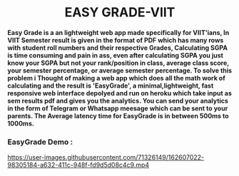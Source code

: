 <h1 align='center'>EASY GRADE-VIIT</h1>

#### Easy Grade is a an lightweight web app made specifically for VIIT'ians, In VIIT Semester result is given in the format of PDF which has many rows with student roll numbers and their respective Grades, Calculating SGPA is time consuming and pain in ass, even after calculating SGPA you just know your SGPA but not your rank/position in class, average class score, your semester percentage, or average semester percentage. To solve this problem i Thought of making a web app which does all the math work of calculating and the result is 'EasyGrade', a minimal,lightweight, fast responsive web interface depolyed and run on heroku which take input as sem results pdf and gives you the analytics. You can send your analytics in the form of Telegram or Whatsapp meesage which can be sent to your parents. The Average latency time for EasyGrade is in between 500ms to 1000ms. 

### EasyGrade Demo : 
https://user-images.githubusercontent.com/71326149/162607022-98305184-a632-411c-948f-fd9d5d08c4c9.mp4

